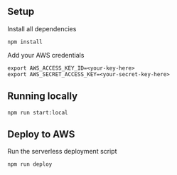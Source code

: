 ## Setup

Install all dependencies

```
npm install
```

Add your AWS credentials

```
export AWS_ACCESS_KEY_ID=<your-key-here>
export AWS_SECRET_ACCESS_KEY=<your-secret-key-here>
```

## Running locally

```
npm run start:local
```

## Deploy to AWS
Run the serverless deployment script

```
npm run deploy
```
